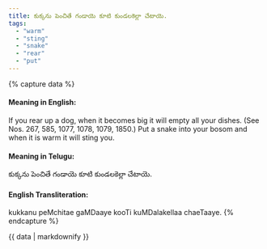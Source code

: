 ```yaml
---
title: కుక్కను పెంచితే గండాయె కూటి కుండలకెల్లా చేటాయె.
tags:
  - "warm"
  - "sting"
  - "snake"
  - "rear"
  - "put"
---
```


{% capture data %}
#### Meaning in English:
If you rear up a dog, when it becomes big it will empty all your dishes.
(See Nos. 267, 585, 1077, 1078, 1079, 1850.)
Put a snake into your bosom and when it is warm it will sting you.

#### Meaning in Telugu:
కుక్కను పెంచితే గండాయె కూటి కుండలకెల్లా చేటాయె.

#### English Transliteration:
kukkanu peMchitae gaMDaaye kooTi kuMDalakellaa chaeTaaye.
{% endcapture %}

<div class="notice">{{ data | markdownify }}</div>

